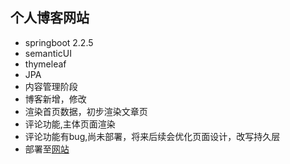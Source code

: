 ## 个人博客网站
- springboot 2.2.5
- semanticUI
- thymeleaf
- JPA
- 内容管理阶段
- 博客新增，修改
- 渲染首页数据，初步渲染文章页
- 评论功能,主体页面渲染
- 评论功能有bug,尚未部署，将来后续会优化页面设计，改写持久层
- 部署至[网站](http://moshuowen.cn/)
